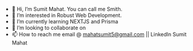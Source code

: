 - 👋 Hi, I’m Sumit Mahat. You can call me Smith.
- 👀 I’m interested in Robust Web Development.
- 🌱 I’m currently learning NEXTJS and Prisma 
- 💞️ I’m looking to collaborate on 
- 📫 How to reach me email @ mahatsumit5@gmail.com || LinkedIn Sumit Mahat

<!---
mahatsumit5/mahatsumit5 is a ✨ special ✨ repository because its `README.md` (this file) appears on your GitHub profile.
You can click the Preview link to take a look at your changes.
--->
